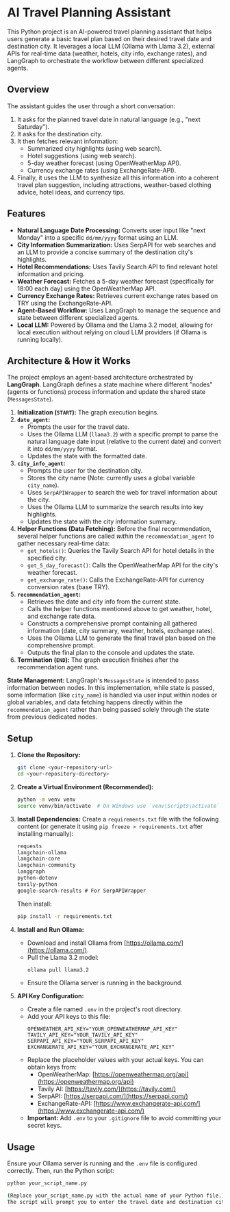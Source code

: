 # AI Travel Planning Assistant

This Python project is an AI-powered travel planning assistant that helps users generate a basic travel plan based on their desired travel date and destination city. It leverages a local LLM (Ollama with Llama 3.2), external APIs for real-time data (weather, hotels, city info, exchange rates), and LangGraph to orchestrate the workflow between different specialized agents.

## Overview

The assistant guides the user through a short conversation:

1.  It asks for the planned travel date in natural language (e.g., "next Saturday").
2.  It asks for the destination city.
3.  It then fetches relevant information:
    *   Summarized city highlights (using web search).
    *   Hotel suggestions (using web search).
    *   5-day weather forecast (using OpenWeatherMap API).
    *   Currency exchange rates (using ExchangeRate-API).
4.  Finally, it uses the LLM to synthesize all this information into a coherent travel plan suggestion, including attractions, weather-based clothing advice, hotel ideas, and currency tips.

## Features

*   **Natural Language Date Processing:** Converts user input like "next Monday" into a specific `dd/mm/yyyy` format using an LLM.
*   **City Information Summarization:** Uses SerpAPI for web searches and an LLM to provide a concise summary of the destination city's highlights.
*   **Hotel Recommendations:** Uses Tavily Search API to find relevant hotel information and pricing.
*   **Weather Forecast:** Fetches a 5-day weather forecast (specifically for 18:00 each day) using the OpenWeatherMap API.
*   **Currency Exchange Rates:** Retrieves current exchange rates based on TRY using the ExchangeRate-API.
*   **Agent-Based Workflow:** Uses LangGraph to manage the sequence and state between different specialized agents.
*   **Local LLM:** Powered by Ollama and the Llama 3.2 model, allowing for local execution without relying on cloud LLM providers (if Ollama is running locally).

## Architecture & How it Works

The project employs an agent-based architecture orchestrated by **LangGraph**. LangGraph defines a state machine where different "nodes" (agents or functions) process information and update the shared state (`MessagesState`).

1.  **Initialization (`START`):** The graph execution begins.
2.  **`date_agent`:**
    *   Prompts the user for the travel date.
    *   Uses the Ollama LLM (`llama3.2`) with a specific prompt to parse the natural language date input (relative to the current date) and convert it into `dd/mm/yyyy` format.
    *   Updates the state with the formatted date.
3.  **`city_info_agent`:**
    *   Prompts the user for the destination city.
    *   Stores the city name (Note: currently uses a global variable `city_name`).
    *   Uses `SerpAPIWrapper` to search the web for travel information about the city.
    *   Uses the Ollama LLM to summarize the search results into key highlights.
    *   Updates the state with the city information summary.
4.  **Helper Functions (Data Fetching):** Before the final recommendation, several helper functions are called *within* the `recommendation_agent` to gather necessary real-time data:
    *   `get_hotels()`: Queries the Tavily Search API for hotel details in the specified city.
    *   `get_5_day_forecast()`: Calls the OpenWeatherMap API for the city's weather forecast.
    *   `get_exchange_rate()`: Calls the ExchangeRate-API for currency conversion rates (base TRY).
5.  **`recommendation_agent`:**
    *   Retrieves the date and city info from the current state.
    *   Calls the helper functions mentioned above to get weather, hotel, and exchange rate data.
    *   Constructs a comprehensive prompt containing all gathered information (date, city summary, weather, hotels, exchange rates).
    *   Uses the Ollama LLM to generate the final travel plan based on the comprehensive prompt.
    *   Outputs the final plan to the console and updates the state.
6.  **Termination (`END`):** The graph execution finishes after the recommendation agent runs.

**State Management:** LangGraph's `MessagesState` is intended to pass information between nodes. In this implementation, while state is passed, some information (like `city_name`) is handled via user input within nodes or global variables, and data fetching happens directly within the `recommendation_agent` rather than being passed solely through the state from previous dedicated nodes.

## Setup

1.  **Clone the Repository:**
    ```bash
    git clone <your-repository-url>
    cd <your-repository-directory>
    ```
2.  **Create a Virtual Environment (Recommended):**
    ```bash
    python -m venv venv
    source venv/bin/activate  # On Windows use `venv\Scripts\activate`
    ```
3.  **Install Dependencies:**
    Create a `requirements.txt` file with the following content (or generate it using `pip freeze > requirements.txt` after installing manually):
    ```txt
    requests
    langchain-ollama
    langchain-core
    langchain-community
    langgraph
    python-dotenv
    tavily-python
    google-search-results # For SerpAPIWrapper
    ```
    Then install:
    ```bash
    pip install -r requirements.txt
    ```
4.  **Install and Run Ollama:**
    *   Download and install Ollama from [https://ollama.com/](https://ollama.com/).
    *   Pull the Llama 3.2 model:
        ```bash
        ollama pull llama3.2
        ```
    *   Ensure the Ollama server is running in the background.

5.  **API Key Configuration:**
    *   Create a file named `.env` in the project's root directory.
    *   Add your API keys to this file:
        ```env
        OPENWEATHER_API_KEY="YOUR_OPENWEATHERMAP_API_KEY"
        TAVILY_API_KEY="YOUR_TAVILY_API_KEY"
        SERPAPI_API_KEY="YOUR_SERPAPI_API_KEY"
        EXCHANGERATE_API_KEY="YOUR_EXCHANGERATE_API_KEY"
        ```
    *   Replace the placeholder values with your actual keys. You can obtain keys from:
        *   OpenWeatherMap: [https://openweathermap.org/api](https://openweathermap.org/api)
        *   Tavily AI: [https://tavily.com/](https://tavily.com/)
        *   SerpAPI: [https://serpapi.com/](https://serpapi.com/)
        *   ExchangeRate-API: [https://www.exchangerate-api.com/](https://www.exchangerate-api.com/)
    *   **Important:** Add `.env` to your `.gitignore` file to avoid committing your secret keys.

## Usage

Ensure your Ollama server is running and the `.env` file is configured correctly. Then, run the Python script:

```bash
python your_script_name.py

(Replace your_script_name.py with the actual name of your Python file.)
The script will prompt you to enter the travel date and destination city in the console. After gathering the necessary information, it will print the generated travel plan to the console.
